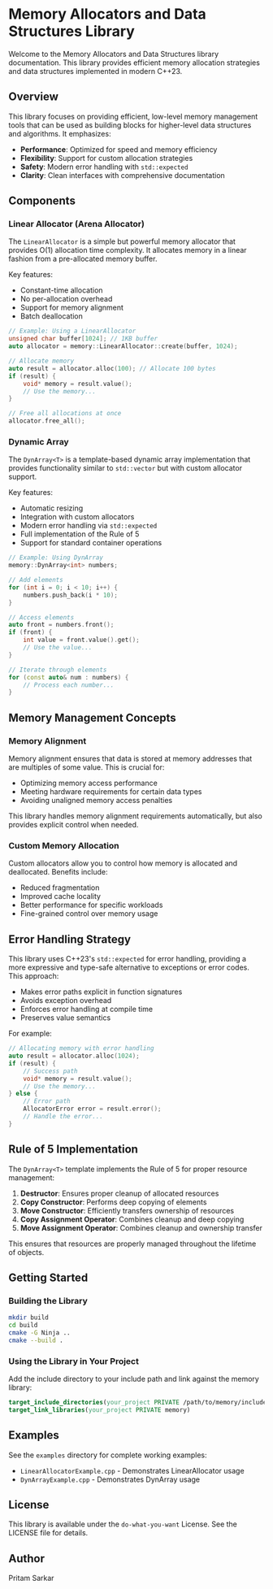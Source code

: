 # Memory Allocators and Data Structures Library

Welcome to the Memory Allocators and Data Structures library documentation. This library provides efficient memory allocation strategies and data structures implemented in modern C++23.

## Overview

This library focuses on providing efficient, low-level memory management tools that can be used as building blocks for higher-level data structures and algorithms. It emphasizes:

- **Performance**: Optimized for speed and memory efficiency
- **Flexibility**: Support for custom allocation strategies
- **Safety**: Modern error handling with `std::expected`
- **Clarity**: Clean interfaces with comprehensive documentation

## Components

### Linear Allocator (Arena Allocator)

The `LinearAllocator` is a simple but powerful memory allocator that provides O(1) allocation time complexity. It allocates memory in a linear fashion from a pre-allocated memory buffer.

Key features:

- Constant-time allocation
- No per-allocation overhead
- Support for memory alignment
- Batch deallocation

```cpp
// Example: Using a LinearAllocator
unsigned char buffer[1024]; // 1KB buffer
auto allocator = memory::LinearAllocator::create(buffer, 1024);

// Allocate memory
auto result = allocator.alloc(100); // Allocate 100 bytes
if (result) {
    void* memory = result.value();
    // Use the memory...
}

// Free all allocations at once
allocator.free_all();
```

### Dynamic Array

The `DynArray<T>` is a template-based dynamic array implementation that provides functionality similar to `std::vector` but with custom allocator support.

Key features:
- Automatic resizing
- Integration with custom allocators
- Modern error handling via `std::expected`
- Full implementation of the Rule of 5
- Support for standard container operations

```cpp
// Example: Using DynArray
memory::DynArray<int> numbers;

// Add elements
for (int i = 0; i < 10; i++) {
    numbers.push_back(i * 10);
}

// Access elements
auto front = numbers.front();
if (front) {
    int value = front.value().get();
    // Use the value...
}

// Iterate through elements
for (const auto& num : numbers) {
    // Process each number...
}
```

## Memory Management Concepts

### Memory Alignment

Memory alignment ensures that data is stored at memory addresses that are multiples of some value. This is crucial for:

- Optimizing memory access performance
- Meeting hardware requirements for certain data types
- Avoiding unaligned memory access penalties

This library handles memory alignment requirements automatically, but also provides explicit control when needed.

### Custom Memory Allocation

Custom allocators allow you to control how memory is allocated and deallocated. Benefits include:

- Reduced fragmentation
- Improved cache locality
- Better performance for specific workloads
- Fine-grained control over memory usage

## Error Handling Strategy

This library uses C++23's `std::expected` for error handling, providing a more expressive and type-safe alternative to exceptions or error codes. This approach:

- Makes error paths explicit in function signatures
- Avoids exception overhead
- Enforces error handling at compile time
- Preserves value semantics

For example:

```cpp
// Allocating memory with error handling
auto result = allocator.alloc(1024);
if (result) {
    // Success path
    void* memory = result.value();
    // Use the memory...
} else {
    // Error path
    AllocatorError error = result.error();
    // Handle the error...
}
```

## Rule of 5 Implementation

The `DynArray<T>` template implements the Rule of 5 for proper resource management:

1. **Destructor**: Ensures proper cleanup of allocated resources
2. **Copy Constructor**: Performs deep copying of elements
3. **Move Constructor**: Efficiently transfers ownership of resources
4. **Copy Assignment Operator**: Combines cleanup and deep copying
5. **Move Assignment Operator**: Combines cleanup and ownership transfer

This ensures that resources are properly managed throughout the lifetime of objects.

## Getting Started

### Building the Library

```bash
mkdir build
cd build
cmake -G Ninja ..
cmake --build .
```

### Using the Library in Your Project

Add the include directory to your include path and link against the memory library:

```cmake
target_include_directories(your_project PRIVATE /path/to/memory/include)
target_link_libraries(your_project PRIVATE memory)
```

## Examples

See the `examples` directory for complete working examples:

- `LinearAllocatorExample.cpp` - Demonstrates LinearAllocator usage
- `DynArrayExample.cpp` - Demonstrates DynArray usage

## License

This library is available under the `do-what-you-want` License. See the LICENSE file for details.

## Author

Pritam Sarkar
